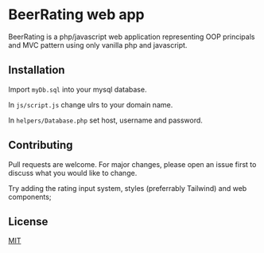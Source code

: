 # BeerRating web app

BeerRating is a php/javascript web application representing OOP principals and MVC pattern using only vanilla php and javascript.

## Installation

Import `myDb.sql` into your mysql database.

In `js/script.js` change ulrs to your domain name.

In `helpers/Database.php` set host, username and password.


## Contributing
Pull requests are welcome. For major changes, please open an issue first to discuss what you would like to change.

Try adding the rating input system, styles (preferrably Tailwind) and web components;

## License
[MIT](https://choosealicense.com/licenses/mit/)
